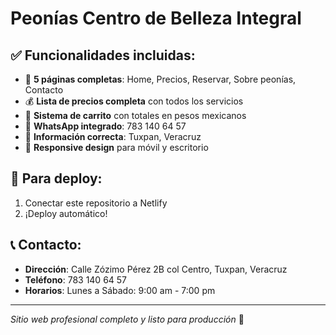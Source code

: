 # Peonías Centro de Belleza Integral


## ✅ Funcionalidades incluidas:
- 📄 **5 páginas completas**: Home, Precios, Reservar, Sobre peonías, Contacto
- 💰 **Lista de precios completa** con todos los servicios
- 🛒 **Sistema de carrito** con totales en pesos mexicanos  
- 📱 **WhatsApp integrado**: 783 140 64 57
- 📍 **Información correcta**: Tuxpan, Veracruz
- 📱 **Responsive design** para móvil y escritorio

## 🚀 Para deploy:
1. Conectar este repositorio a Netlify
2. ¡Deploy automático!

## 📞 Contacto:
- **Dirección**: Calle Zózimo Pérez 2B col Centro, Tuxpan, Veracruz
- **Teléfono**: 783 140 64 57
- **Horarios**: Lunes a Sábado: 9:00 am - 7:00 pm

---
*Sitio web profesional completo y listo para producción* 🎉

